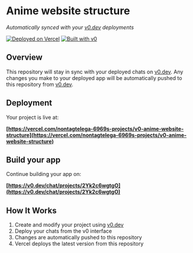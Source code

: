 # Anime website structure

*Automatically synced with your [v0.dev](https://v0.dev) deployments*

[![Deployed on Vercel](https://img.shields.io/badge/Deployed%20on-Vercel-black?style=for-the-badge&logo=vercel)](https://vercel.com/nontagtelega-6969s-projects/v0-anime-website-structure)
[![Built with v0](https://img.shields.io/badge/Built%20with-v0.dev-black?style=for-the-badge)](https://v0.dev/chat/projects/2Yk2c6wgtgO)

## Overview

This repository will stay in sync with your deployed chats on [v0.dev](https://v0.dev).
Any changes you make to your deployed app will be automatically pushed to this repository from [v0.dev](https://v0.dev).

## Deployment

Your project is live at:

**[https://vercel.com/nontagtelega-6969s-projects/v0-anime-website-structure](https://vercel.com/nontagtelega-6969s-projects/v0-anime-website-structure)**

## Build your app

Continue building your app on:

**[https://v0.dev/chat/projects/2Yk2c6wgtgO](https://v0.dev/chat/projects/2Yk2c6wgtgO)**

## How It Works

1. Create and modify your project using [v0.dev](https://v0.dev)
2. Deploy your chats from the v0 interface
3. Changes are automatically pushed to this repository
4. Vercel deploys the latest version from this repository
